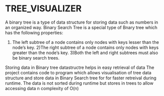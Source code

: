 # TREE_VISUALIZER

A binary tree is a type of data structure for storing data such as numbers in an organized way.
Binary Search Tree is a special type of Bnary tree which has the following properties:  
1) The left subtree of a node contains only nodes with keys lesser than the node’s key.
2)The right subtree of a node contains only nodes with keys greater than the node’s key.
3)Both the left and right subtrees must also be binary search trees.

Storing data in Binary tree datastructre helps in easy retrieval of data
The project contains code to program which allows visualisation of tree data structure and store data in Binary Search tree for for faster retreival during runtime. The data is not sorted during runtime but stores in trees to allow accessing data n complexity of O(n) 

